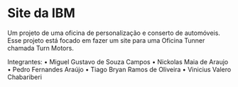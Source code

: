 # Site da IBM

Um projeto de uma oficina de personalização e conserto de automóveis. Esse projeto está focado em fazer um site para uma Oficina Tunner chamada Turn Motors.

Integrantes:
• Miguel Gustavo de Souza Campos
• Nickolas Maia de Araujo
• Pedro Fernandes Araújo
• Tiago Bryan Ramos de Oliveira
• Vinicius Valero Chabariberi
